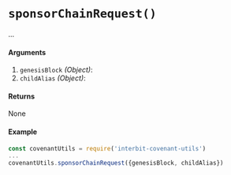 # `sponsorChainRequest()`

...

#### Arguments

1. `genesisBlock` *(Object)*:
1. `childAlias` *(Object)*:


#### Returns

None


#### Example

```js
const covenantUtils = require('interbit-covenant-utils')
...
covenantUtils.sponsorChainRequest({genesisBlock, childAlias})
```
